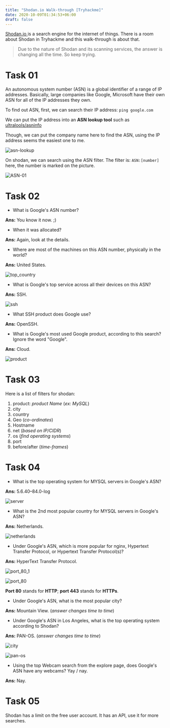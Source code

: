 ```yaml
---
title: "Shodan.io Walk-through [Tryhackme]"
date: 2020-10-09T01:34:53+06:00
draft: false
---  
```


[Shodan.io ](https://www.shodan.io/)is a search engine for the internet of things. There is a room about Shodan in Tryhackme and this walk-through is about that.

> Due to the nature of Shodan and its scanning services, the answer is changing all the time. So keep trying.


# Task 01


An autonomous system number (ASN) is a global identifier of a range of IP addresses. Basically, large companies like Google, Microsoft have their own ASN for all of the IP addresses they own.

To find out ASN, first, we can search their IP address: `ping google.com`

We can put the IP address into an **ASN lookup tool** such as [ultralools/asninfo](https://www.ultratools.com/tools/asnInfo)

Though, we can put the company name here to find the ASN, using the IP address seems the easiest one to me.

![asn-lookup](https://user-images.githubusercontent.com/25137893/95559728-0a2c7a00-0a3a-11eb-8b81-3e8023b32974.png)

On shodan, we can search using the ASN filter. The filter is: `ASN:[number]`
here, the number is marked on the picture.

![ASN-01](https://user-images.githubusercontent.com/25137893/95559662-ed904200-0a39-11eb-8943-24109ca82302.png)


# Task 02


* What is Google's ASN number?

**Ans:** You know it now. ;)

* When it was allocated?

**Ans:** Again, look at the details.

* Where are most of the machines on this ASN number, physically in the world?

**Ans:** United States.

![top_country](https://user-images.githubusercontent.com/25137893/95559902-4bbd2500-0a3a-11eb-9690-608daff9d461.png)

* What is Google's top service across all their devices on this ASN?

**Ans:** SSH.

![ssh](https://user-images.githubusercontent.com/25137893/95559968-61324f00-0a3a-11eb-8915-4625e04b23bc.png)

* What SSH product does Google use?

**Ans:** OpenSSH.

* What is Google's most used Google product, according to this search? Ignore the word "Google".

**Ans:** Cloud.

![product](https://user-images.githubusercontent.com/25137893/95560023-760ee280-0a3a-11eb-88c6-248639c576c3.png)


# Task 03


Here is a list of filters for shodan:
1. product: _product Name_ (_ex: MySQL_)
2. city
3. country
4. Geo (*co-ordinates*)
5. Hostname
6. net (*based on IP/CIDR*)
7. os (*find operating systems*)
8. port
9. before/after (*time-frames*)


# Task 04


* What is the top operating system for MYSQL servers in Google's ASN?

**Ans:** 5.6.40–84.0-log

![server](https://user-images.githubusercontent.com/25137893/95560134-a5255400-0a3a-11eb-95ee-ff5d4a388c27.png)

* What is the 2nd most popular country for MYSQL servers in Google's ASN?

**Ans:** Netherlands.

![netherlands](https://user-images.githubusercontent.com/25137893/95560162-b3737000-0a3a-11eb-9080-dfca6f920155.png)

* Under Google's ASN, which is more popular for nginx, Hypertext Transfer Protocol, or Hypertext Transfer Protocol(s)?

**Ans:** HyperText Transfer Protocol.

![port_80_1](https://user-images.githubusercontent.com/25137893/95560211-c2f2b900-0a3a-11eb-9478-7f3f1adac102.png)

![port_80](https://user-images.githubusercontent.com/25137893/95560237-ce45e480-0a3a-11eb-9589-4944832f1d89.png)

**Port 80** stands for **HTTP**; **port 443** stands for **HTTPs**.

* Under Google's ASN, what is the most popular city?

**Ans:** Mountain View. (*answer changes time to time*)

* Under Google's ASN in Los Angeles, what is the top operating system according to Shodan?

**Ans:** PAN-OS. (*answer changes time to time*)

![city](https://user-images.githubusercontent.com/25137893/95612628-85ffe400-0a85-11eb-9f4b-9886b9691023.png)

![pan-os](https://user-images.githubusercontent.com/25137893/95612653-8f894c00-0a85-11eb-8b3b-5e68749d0caa.png)

* Using the top Webcam search from the explore page, does Google's ASN have any webcams? Yay / nay.

**Ans:** Nay.


# Task 05


Shodan has a limit on the free user account. It has an API, use it for more searches.

